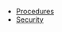 - [Procedures](https://github.com/aligungr/UERANSIM/wiki/Implemented-Features:-Procedures)
- [Security](https://github.com/aligungr/UERANSIM/wiki/Implemented-Features:-5GS-Security)